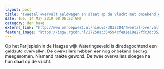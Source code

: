 ```yaml
---
layout: post
title: "Tweetal overvalt geldwagen en slaat op de vlucht met onbekend geldbedrag"
date: Tue, 14 May 2019 08:06:22 GMT
category: den_haag
externe_link: "http://www.omroepwest.nl/nieuws/3832204/Tweetal-overvalt-geldwagen-en-slaat-op-de-vlucht-met-onbekend-geldbedrag"
feature_image: "https://imgw.rgcdn.nl/17258ac354594cfe81e18e27fdc3dc35/opener/3832256.jpg"
---
```


Op het Parijsplein in de Haagse wijk Wateringseveld is dinsdagochtend een geldauto overvallen. De overvallers hebben een nog onbekend bedrag meegenomen. Niemand raakte gewond. De twee overvallers sloegen na hun daad op de vlucht.
